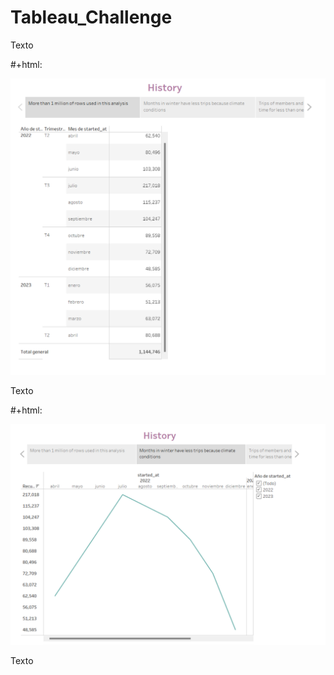 # Tableau_Challenge


Texto

#+html: <p align="center"><img src="https://github.com/zuntaalejandra/Tableau_Challenge/blob/main/Images/History%201.png" /></p>

Texto

#+html: <p align="center"><img src="https://github.com/zuntaalejandra/Tableau_Challenge/blob/main/Images/History%202.png" /></p>

Texto

